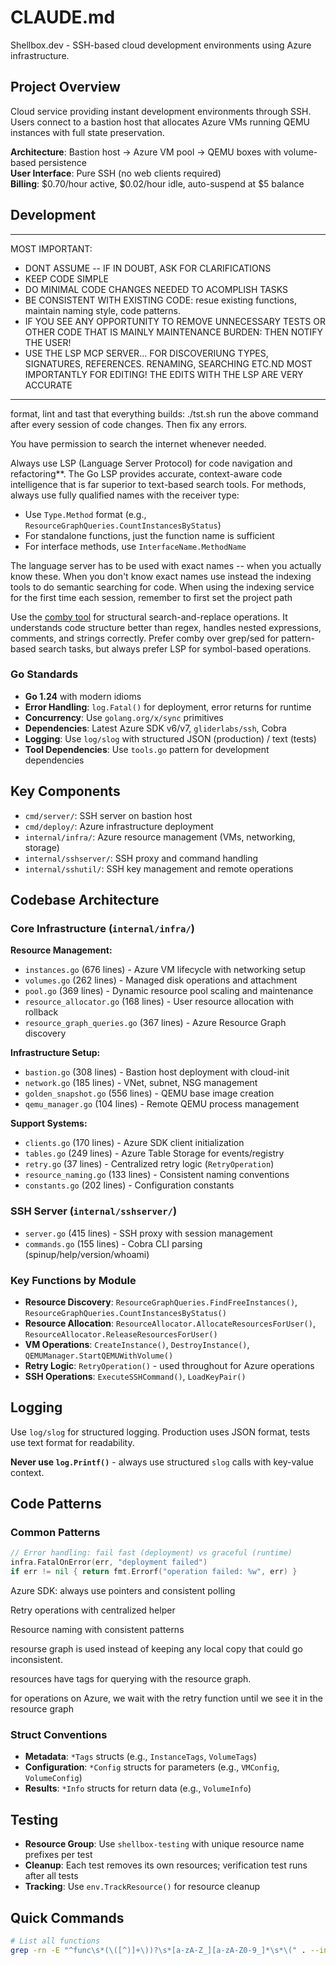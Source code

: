 # CLAUDE.md

Shellbox.dev - SSH-based cloud development environments using Azure infrastructure.

## Project Overview

Cloud service providing instant development environments through SSH. Users connect to a bastion host that allocates Azure VMs running QEMU instances with full state preservation.

**Architecture**: Bastion host → Azure VM pool → QEMU boxes with volume-based persistence  
**User Interface**: Pure SSH (no web clients required)  
**Billing**: $0.70/hour active, $0.02/hour idle, auto-suspend at $5 balance

## Development


---------------------------------
MOST IMPORTANT:
- DONT ASSUME -- IF IN DOUBT, ASK FOR CLARIFICATIONS
- KEEP CODE SIMPLE
- DO MINIMAL CODE CHANGES NEEDED TO ACOMPLISH TASKS
- BE CONSISTENT WITH EXISTING CODE: resue existing functions, maintain naming style, code patterns.
- IF YOU SEE ANY OPPORTUNITY TO REMOVE UNNECESSARY TESTS OR OTHER CODE THAT IS MAINLY MAINTENANCE BURDEN: THEN NOTIFY THE USER!
- USE THE LSP MCP SERVER... FOR DISCOVERIUNG TYPES, SIGNATURES, REFERENCES. RENAMING, SEARCHING ETC.ND MOST IMPORTANTLY FOR EDITING! THE EDITS WITH THE LSP ARE VERY ACCURATE
-----------------------------------------


format, lint and tast that everything builds:
./tst.sh
run the above command after every session of code changes. Then fix any errors.

You have permission to search the internet whenever needed.

Always use LSP (Language Server Protocol) for code navigation and refactoring**. The Go LSP provides accurate, context-aware code intelligence that is far superior to text-based search tools.
For methods, always use fully qualified names with the receiver type:
- Use `Type.Method` format (e.g., `ResourceGraphQueries.CountInstancesByStatus`)
- For standalone functions, just the function name is sufficient
- For interface methods, use `InterfaceName.MethodName`

The language server has to be used with exact names -- when you actually know these. When you don't know exact names use instead the indexing tools to do semantic searching for code. When using the indexing service for the first time each session, remember to first set the project path


Use the [comby tool](https://comby.dev) for structural search-and-replace operations. It understands code structure better than regex, handles nested expressions, comments, and strings correctly. Prefer comby over grep/sed for pattern-based search tasks, but always prefer LSP for symbol-based operations.

### Go Standards
- **Go 1.24** with modern idioms
- **Error Handling**: `log.Fatal()` for deployment, error returns for runtime
- **Concurrency**: Use `golang.org/x/sync` primitives
- **Dependencies**: Latest Azure SDK v6/v7, `gliderlabs/ssh`, Cobra
- **Logging**: Use `log/slog` with structured JSON (production) / text (tests)
- **Tool Dependencies**: Use `tools.go` pattern for development dependencies

## Key Components

- `cmd/server/`: SSH server on bastion host
- `cmd/deploy/`: Azure infrastructure deployment  
- `internal/infra/`: Azure resource management (VMs, networking, storage)
- `internal/sshserver/`: SSH proxy and command handling
- `internal/sshutil/`: SSH key management and remote operations

## Codebase Architecture

### Core Infrastructure (`internal/infra/`)

**Resource Management:**
- `instances.go` (676 lines) - Azure VM lifecycle with networking setup
- `volumes.go` (262 lines) - Managed disk operations and attachment
- `pool.go` (369 lines) - Dynamic resource pool scaling and maintenance
- `resource_allocator.go` (168 lines) - User resource allocation with rollback
- `resource_graph_queries.go` (367 lines) - Azure Resource Graph discovery

**Infrastructure Setup:**
- `bastion.go` (308 lines) - Bastion host deployment with cloud-init
- `network.go` (185 lines) - VNet, subnet, NSG management
- `golden_snapshot.go` (556 lines) - QEMU base image creation
- `qemu_manager.go` (104 lines) - Remote QEMU process management

**Support Systems:**
- `clients.go` (170 lines) - Azure SDK client initialization
- `tables.go` (249 lines) - Azure Table Storage for events/registry
- `retry.go` (37 lines) - Centralized retry logic (`RetryOperation`)
- `resource_naming.go` (133 lines) - Consistent naming conventions
- `constants.go` (202 lines) - Configuration constants

### SSH Server (`internal/sshserver/`)
- `server.go` (415 lines) - SSH proxy with session management
- `commands.go` (155 lines) - Cobra CLI parsing (spinup/help/version/whoami)

### Key Functions by Module
- **Resource Discovery**: `ResourceGraphQueries.FindFreeInstances()`, `ResourceGraphQueries.CountInstancesByStatus()`
- **Resource Allocation**: `ResourceAllocator.AllocateResourcesForUser()`, `ResourceAllocator.ReleaseResourcesForUser()`
- **VM Operations**: `CreateInstance()`, `DestroyInstance()`, `QEMUManager.StartQEMUWithVolume()`
- **Retry Logic**: `RetryOperation()` - used throughout for Azure operations
- **SSH Operations**: `ExecuteSSHCommand()`, `LoadKeyPair()`

## Logging

Use `log/slog` for structured logging. Production uses JSON format, tests use text format for readability.

**Never use `log.Printf()`** - always use structured `slog` calls with key-value context.

## Code Patterns

### Common Patterns
```go
// Error handling: fail fast (deployment) vs graceful (runtime)
infra.FatalOnError(err, "deployment failed")
if err != nil { return fmt.Errorf("operation failed: %w", err) }
```

Azure SDK: always use pointers and consistent polling

Retry operations with centralized helper

Resource naming with consistent patterns

resourse graph is used instead of keeping any local copy that could go inconsistent.

resources have tags for querying with the resource graph.

for operations on Azure, we wait with the retry function until we see it in the resource graph

### Struct Conventions
- **Metadata**: `*Tags` structs (e.g., `InstanceTags`, `VolumeTags`)
- **Configuration**: `*Config` structs for parameters (e.g., `VMConfig`, `VolumeConfig`)
- **Results**: `*Info` structs for return data (e.g., `VolumeInfo`)

## Testing

- **Resource Group**: Use `shellbox-testing` with unique resource name prefixes per test
- **Cleanup**: Each test removes its own resources; verification test runs after all tests
- **Tracking**: Use `env.TrackResource()` for resource cleanup

## Quick Commands

```bash
# List all functions
grep -rn -E "^func\s*(\([^)]+\))?\s*[a-zA-Z_][a-zA-Z0-9_]*\s*\(" . --include="*.go" | grep -v
```
